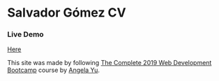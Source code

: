 # Salvador Gómez CV

### Live Demo
[Here](https://nightlyflux.github.io/personal-cv/)

This site was made by following [The Complete 2019 Web Development Bootcamp](https://www.udemy.com/course/the-complete-web-development-bootcamp/) course by [Angela Yu](https://www.udemy.com/user/4b4368a3-b5c8-4529-aa65-2056ec31f37e/).
